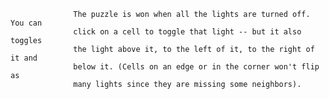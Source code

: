 
                  The puzzle is won when all the lights are turned off. You can
                  click on a cell to toggle that light -- but it also toggles
                  the light above it, to the left of it, to the right of it and
                  below it. (Cells on an edge or in the corner won't flip as
                  many lights since they are missing some neighbors).

